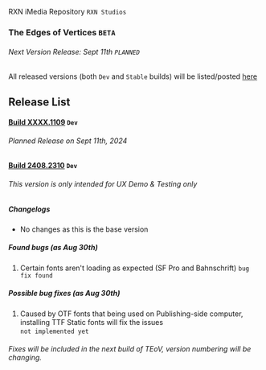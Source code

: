 RXN iMedia Repository `RXN Studios`
### The Edges of Vertices `BETA`
###### Next Version Release: Sept 11th `PLANNED`
All released versions (both `Dev` and `Stable` builds) will be listed/posted [here](https://hadesxr-git.github.io/RXNiMediaRepo/TEoV_beta "here")


## Release List
#### [Build XXXX.1109](https://hadesxr-git.github.io/RXNiMediaRepo/)   `Dev`
###### Planned Release on Sept 11th, 2024

#### [Build 2408.2310](https://hadesxr-git.github.io/RXNiMediaRepo/TEoV_beta/Dev%20Build%202408.2310 "Build 2408.2310")   `Dev`
###### This version is only intended for UX Demo & Testing only
##### Changelogs
- No changes as this is the base version

##### Found bugs (as Aug 30th)
1. Certain fonts aren't loading as expected (SF Pro and Bahnschrift) `bug fix found`

##### Possible bug fixes (as Aug 30th)
1. Caused by OTF fonts that being used on Publishing-side computer, installing TTF Static fonts will fix the issues <br> `not implemented yet`

###### Fixes will be included in the next build of TEoV, version numbering will be changing.
